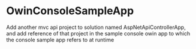 # OwinConsoleSampleApp

<!--Installed packages
Microsoft.AspNet.WebApi.Owin  - appBuild.UseWebApi method
Microsoft.AspNet.Cors - appBuilder.UseCors method
Microsoft.Owin.Cors - Httpconfiguration.EnableCors method
Microsoft.Owin.Security - Not required as such
Microsoft.Owin.Hosting - WebApp.Start method
Microsoft.Owin.Host.HttpListener  -httpListener class
-->

Add another mvc api project to solution named AspNetApiControllerApp, and add reference of that project in the sample console owin app to which the console sample app refers to at runtime
